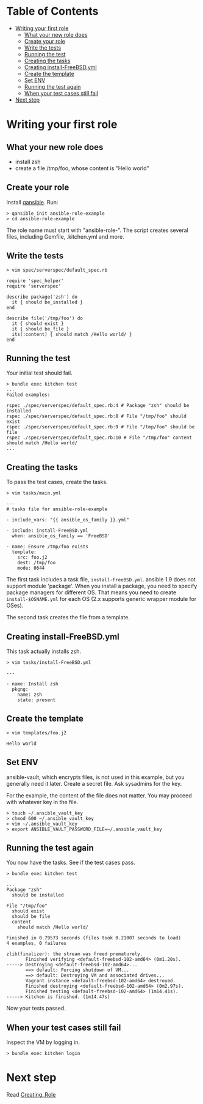Table of Contents
=================

  * [Writing your first role](#writing-your-first-role)
    * [What your new role does](#what-your-new-role-does)
    * [Create your role](#create-your-role)
    * [Write the tests](#write-the-tests)
    * [Running the test](#running-the-test)
    * [Creating the tasks](#creating-the-tasks)
    * [Creating install-FreeBSD.yml](#creating-install-freebsdyml)
    * [Create the template](#create-the-template)
    * [Set ENV](#set-env)
    * [Running the test again](#running-the-test-again)
    * [When your test cases still fail](#when-your-test-cases-still-fail)
  * [Next step](#next-step)

# Writing your first role

## What your new role does

* install zsh
* create a file /tmp/foo, whose content is "Hello world"

## Create your role

Install [qansible](https://github.com/trombik/qansible). Run:

    > qansible init ansible-role-example
    > cd ansible-role-example

The role name must start with "ansible-role-". The script creates several
files, including Gemfile, .kitchen.yml and more.

## Write the tests

    > vim spec/serverspec/default_spec.rb

    require 'spec_helper'
    require 'serverspec'

    describe package('zsh') do
      it { should be_installed }
    end 

    describe file('/tmp/foo') do
      it { should exist }
      it { should be_file }
      its(:content) { should match /Hello world/ }
    end

## Running the test

Your initial test should fail.

    > bundle exec kitchen test
    ...
    Failed examples:

    rspec ./spec/serverspec/default_spec.rb:4 # Package "zsh" should be installed
    rspec ./spec/serverspec/default_spec.rb:8 # File "/tmp/foo" should exist
    rspec ./spec/serverspec/default_spec.rb:9 # File "/tmp/foo" should be file
    rspec ./spec/serverspec/default_spec.rb:10 # File "/tmp/foo" content should match /Hello world/
    ...


## Creating the tasks

To pass the test cases, create the tasks.

    > vim tasks/main.yml

    ---
    # tasks file for ansible-role-example

    - include_vars: "{{ ansible_os_family }}.yml"

    - include: install-FreeBSD.yml
      when: ansible_os_family == 'FreeBSD'

    - name: Ensure /tmp/foo exists
      template:
        src: foo.j2
        dest: /tmp/foo
        mode: 0644

The first task includes a task file, `install-FreeBSD.yml`. ansible 1.9 does
not support module 'package'. When you install a package, you need to specify
package managers for different OS. That means you need to create
`install-$OSNAME.yml` for each OS (2.x supports generic wrapper module for
OSes).

The second task creates the file from a template.

## Creating install-FreeBSD.yml

This task actually installs zsh.

    > vim tasks/install-FreeBSD.yml

    ---

    - name: Install zsh
      pkgng:
        name: zsh
        state: present

## Create the template

    > vim templates/foo.j2

    Hello world

## Set ENV

ansible-vault, which encrypts files, is not used in this example, but you
generally need it later. Create a secret file. Ask sysadmins for the key.

For the example, the content of the file does not matter. You may proceed with
whatever key in the file.

    > touch ~/.ansible_vault_key 
    > chmod 600 ~/.ansible_vault_key
    > vim ~/.ansible_vault_key
    > export ANSIBLE_VAULT_PASSWORD_FILE=~/.ansible_vault_key

Running the test again
----------------------

You now have the tasks. See if the test cases pass.

    > bundle exec kitchen test

    ...
    Package "zsh"
      should be installed

    File "/tmp/foo"
      should exist
      should be file
      content
        should match /Hello world/

    Finished in 0.79573 seconds (files took 0.21007 seconds to load)
    4 examples, 0 failures

    zlib(finalizer): the stream was freed prematurely.
           Finished verifying <default-freebsd-102-amd64> (0m1.20s).
    -----> Destroying <default-freebsd-102-amd64>...
           ==> default: Forcing shutdown of VM...
           ==> default: Destroying VM and associated drives...
           Vagrant instance <default-freebsd-102-amd64> destroyed.
           Finished destroying <default-freebsd-102-amd64> (0m2.97s).
           Finished testing <default-freebsd-102-amd64> (1m14.41s).
    -----> Kitchen is finished. (1m14.47s)

Now your tests passed.

## When your test cases still fail

Inspect the VM by logging in.

    > bundle exec kitchen login

# Next step

Read [Creating_Role](Creating_Role)
